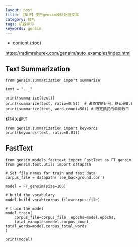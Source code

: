```yaml
---
layout: post
title: 【NLP】使用gemsim模块处理文本
category: 技巧
tags: 机器学习
keywords: gensim
---
```

* content
{:toc}

<https://radimrehurek.com/gensim/auto_examples/index.html>
## Text Summarization

```
from gensim.summarization import summarize

text = "..."

print(summarize(text))
print(summarize(text, ratio=0.5))  # 占原文的比例，默认是0.2
print(summarize(text, word_count=50)) # 限定摘要的单词数目
```

获得关键词
```
from gensim.summarization import keywords
print(keywords(text, ratio=0.01))
```

## FastText

```
from gensim.models.fasttext import FastText as FT_gensim
from gensim.test.utils import datapath

# Set file names for train and test data
corpus_file = datapath('lee_background.cor')

model = FT_gensim(size=100)

# build the vocabulary
model.build_vocab(corpus_file=corpus_file)

# train the model
model.train(
    corpus_file=corpus_file, epochs=model.epochs,
    total_examples=model.corpus_count, total_words=model.corpus_total_words
)

print(model)
```